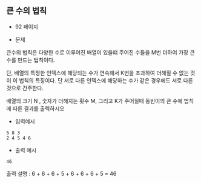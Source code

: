 
## 큰 수의 법칙 
- 92 페이지 

- 문제

 큰수의 법칙은 다양한 수로 이루어진 배열이 있을떄 주어진 수들을 M번 더하여 가장 큰 수를 만드는 법칙이다.

 단, 배열의 특정한 인덱스에 해당되는 수가 연속해서 K번을 초과하여 더해질 수 없는 것이 이 법칙의 특징이다.
 단 서로 다른 인덱스에 해당하는 수가 같은 경우에도 서로 다른 것으로 간주한다.

 배열의 크기 N , 숫자가 더해지는 횟수 M, 그리고 K가 주어질때 동빈이의 큰 수에 법칙에 따른 결과를 출력하시오


 - 입력예시
  ```
 5 8 3
 2 4 5 4 6

  ```
 - 출력 예시
```
46
```

출력 설명 :  6 + 6 + 6 + 5 + 6 + 6 + 6  + 5 = 46
  
